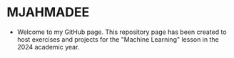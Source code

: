 # MJAHMADEE
* Welcome to my GitHub page. This repository page has been created to host exercises and projects for the "Machine Learning" lesson in the 2024 academic year.
